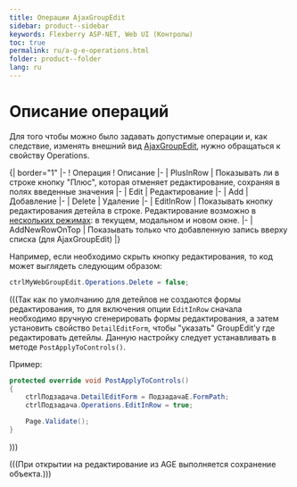 ```yaml
---
title: Операции AjaxGroupEdit
sidebar: product--sidebar
keywords: Flexberry ASP-NET, Web UI (Контролы)
toc: true
permalink: ru/a-g-e-operations.html
folder: product--folder
lang: ru
---
```




# Описание операций

Для того чтобы можно было задавать допустимые операции и, как следствие, изменять внешний вид [AjaxGroupEdit](ajax-group-edit.html), нужно обращаться к свойству Operations.


{| border="1"
|- 
! Операция
! Описание
|- 
| PlusInRow 
| Показывать ли в строке кнопку "Плюс", которая отменяет редактирование, сохраняя в полях введенные значения
|- 
| Edit 
| Редактирование
|- 
| Add 
| Добавление
|- 
| Delete 
| Удаление
|- 
| EditInRow 
| Показывать кнопку редактирования детейла в строке. Редактирование возможно в [нескольких режимах](example-open-windows-in-a-g-e.html): в текущем, модальном и новом окне.
|- 
| AddNewRowOnTop 
| Показывать только что добавленную запись вверху списка (для AjaxGroupEdit)
|}


Например, если необходимо скрыть кнопку редактирования, то код может выглядеть следующим образом:
```cs
ctrlMyWebGroupEdit.Operations.Delete = false;
```
(((<msg type=note>Так как по умолчанию для детейлов не создаются формы редактирования, то для включения опции `EditInRow` сначала необходимо вручную сгенерировать формы редактирования, а затем установить свойство `DetailEditForm`, чтобы "указать" GroupEdit'у где редактировать детейлы. Данную настройку следует устанавливать в методе `PostApplyToControls()`.

Пример: 
```cs
protected override void PostApplyToControls()
{
	ctrlПодзадача.DetailEditForm = ПодзадачаE.FormPath;
	ctrlПодзадача.Operations.EditInRow = true;

	Page.Validate();
}
```
</msg>)))

(((<msg type=note>При открытии на редактирование из AGE выполняется сохранение объекта.</msg>)))
 


 